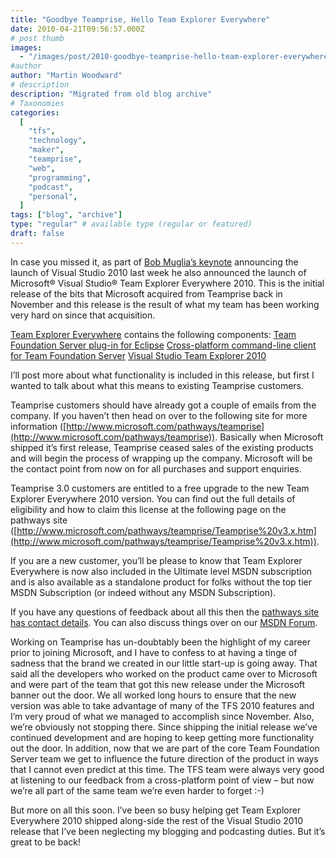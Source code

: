 ```yaml
---
title: "Goodbye Teamprise, Hello Team Explorer Everywhere"
date: 2010-04-21T09:56:57.000Z
# post thumb
images:
  - "/images/post/2010-goodbye-teamprise-hello-team-explorer-everywhere.jpg"
#author
author: "Martin Woodward"
# description
description: "Migrated from old blog archive"
# Taxonomies
categories:
  [
    "tfs",
    "technology",
    "maker",
    "teamprise",
    "web",
    "programming",
    "podcast",
    "personal",
  ]
tags: ["blog", "archive"]
type: "regular" # available type (regular or featured)
draft: false
---
```


In case you missed it, as part of [Bob Muglia’s keynote](http://www.microsoft.com/presspass/exec/bobmuglia/apr10/04-12visualstudio2010.mspx) announcing the launch of Visual Studio 2010 last week he also announced the launch of Microsoft® Visual Studio® Team Explorer Everywhere 2010. This is the initial release of the bits that Microsoft acquired from Teamprise back in November and this release is the result of what my team has been working very hard on since that acquisition.

[Team Explorer Everywhere](http://www.microsoft.com/downloads/details.aspx?displaylang=en&FamilyID=af1f5168-c0f7-47c6-be7a-2a83a6c02e57) contains the following components: [Team Foundation Server plug-in for Eclipse](http://www.microsoft.com/downloads/details.aspx?displaylang=en&FamilyID=af1f5168-c0f7-47c6-be7a-2a83a6c02e57) [Cross-platform command-line client for Team Foundation Server](http://www.microsoft.com/downloads/details.aspx?displaylang=en&FamilyID=af1f5168-c0f7-47c6-be7a-2a83a6c02e57) [Visual Studio Team Explorer 2010](http://www.microsoft.com/downloads/details.aspx?familyid=FE4F9904-0480-4C9D-A264-02FEDD78AB38&displaylang=en)

I’ll post more about what functionality is included in this release, but first I wanted to talk about what this means to existing Teamprise customers.

Teamprise customers should have already got a couple of emails from the company. If you haven’t then head on over to the following site for more information ([http://www.microsoft.com/pathways/teamprise](http://www.microsoft.com/pathways/teamprise)). Basically when Microsoft shipped it’s first release, Teamprise ceased sales of the existing products and will begin the process of wrapping up the company. Microsoft will be the contact point from now on for all purchases and support enquiries.

Teamprise 3.0 customers are entitled to a free upgrade to the new Team Explorer Everywhere 2010 version. You can find out the full details of eligibility and how to claim this license at the following page on the pathways site ([http://www.microsoft.com/pathways/teamprise/Teamprise%20v3.x.htm](http://www.microsoft.com/pathways/teamprise/Teamprise%20v3.x.htm)).

If you are a new customer, you’ll be please to know that Team Explorer Everywhere is now also included in the Ultimate level MSDN subscription and is also available as a standalone product for folks without the top tier MSDN Subscription (or indeed without any MSDN Subscription).

If you have any questions of feedback about all this then the [pathways site has contact details](http://www.microsoft.com/pathways/teamprise/). You can also discuss things over on our [MSDN Forum](http://social.msdn.microsoft.com/Forums/en-US/tee/threads).

Working on Teamprise has un-doubtably been the highlight of my career prior to joining Microsoft, and I have to confess to at having a tinge of sadness that the brand we created in our little start-up is going away. That said all the developers who worked on the product came over to Microsoft and were part of the team that got this new release under the Microsoft banner out the door. We all worked long hours to ensure that the new version was able to take advantage of many of the TFS 2010 features and I’m very proud of what we managed to accomplish since November. Also, we’re obviously not stopping there. Since shipping the initial release we’ve continued development and are hoping to keep getting more functionality out the door. In addition, now that we are part of the core Team Foundation Server team we get to influence the future direction of the product in ways that I cannot even predict at this time. The TFS team were always very good at listening to our feedback from a cross-platform point of view – but now we’re all part of the same team we’re even harder to forget :-)

But more on all this soon. I’ve been so busy helping get Team Explorer Everywhere 2010 shipped along-side the rest of the Visual Studio 2010 release that I’ve been neglecting my blogging and podcasting duties. But it’s great to be back!
